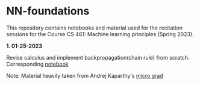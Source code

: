 # NN-foundations

This repository contains notebooks and material used for the recitation sessions for the Course CS 461: Machine learning principles (Spring 2023).

**1. 01-25-2023**

Revise calculus and implement backpropagation(chain rule) from scratch. Corresponding [notebook](https://github.com/vin136/NN-foundations/blob/main/nn_scratch.ipynb)

Note: Material heavily taken from Andrej Kaparthy's [micro grad](https://github.com/karpathy/micrograd)
